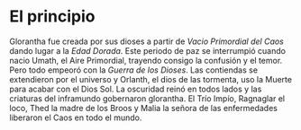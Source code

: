 # El principio
Glorantha fue creada por sus dioses a partir de *Vacio Primordial del Caos* dando lugar a la *Edad Dorada*. 
Este periodo de paz se interrumpió cuando nacio Umath, el Aire Primordial, trayendo consigo la confusión y el temor. Pero todo empeoró con la *Guerra de los Dioses*. Las contiendas se extendieron por el universo y Orlanth, el dios de las tormenta, uso la Muerte para acabar con el Dios Sol. La oscuridad reinó en todos lados y las criaturas del inframundo gobernaron glorantha.
El Trío Impío, Ragnaglar el loco, Thed la madre de los Broos y Malia la señora de las enfermedades liberaron el Caos en todo el mundo.  